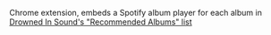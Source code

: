 Chrome extension, embeds a Spotify album player for each album in [Drowned In Sound's "Recommended Albums" list](http://drownedinsound.com/lists/recommended-records)
